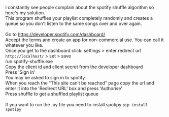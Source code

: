 I constantly see people complain about the spotify shuffle algorithm so here's my solution.<br>
This program shuffles your playlist completely randomly and creates a queue so you don't listen to the same songs over and over again.<br>
<br>
Go to https://developer.spotify.com/dashboard/ <br>
Accept the terms and create an app for non-commercial use. You can call it whatever you like.<br>
Once you get to the dashboard click: settings > enter redirect url ```http://localhost/``` > set > save <br>
run spotify-shuffle.exe<br>
Copy the client id and client secret from the developer dashboard<br>
Press 'Sign In'<br>
You may be asked to sign in to spotify<br>
When you reach the "This site can’t be reached" page copy the url and enter it into the 'Redirect URL' box and press 'Authorise'<br>
Press shuffle to get a shuffled playlist queue<br>
<br>
If you want to run the .py file you need to install spotipy ```pip install spotipy```
